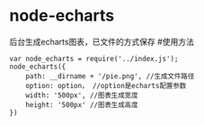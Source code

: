 # node-echarts
后台生成echarts图表，已文件的方式保存
#使用方法
```
var node_echarts = require('../index.js');
node_echarts({
    path: __dirname + '/pie.png', //生成文件路径
    option: option， //option是echarts配置参数
    width: '500px', //图表生成宽度
    height: '500px' //图表生成高度
})

```
